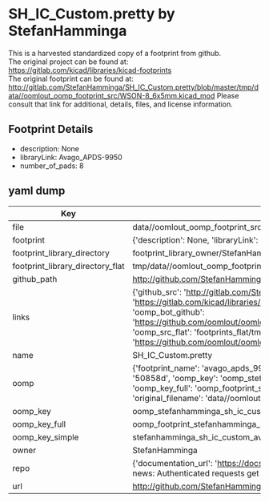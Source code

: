 # SH_IC_Custom.pretty by StefanHamminga  
This is a harvested standardized copy of a footprint from github.  
The original project can be found at:  
https://gitlab.com/kicad/libraries/kicad-footprints  
The original footprint can be found at:
http://gitlab.com/StefanHamminga/SH_IC_Custom.pretty/blob/master/tmp/data//oomlout_oomp_footprint_src/WSON-8_6x5mm.kicad_mod
Please consult that link for additional, details, files, and license information.  
## Footprint Details
* description: None  
* libraryLink: Avago_APDS-9950  
* number_of_pads: 8  
## yaml dump  
| Key | Value |  
| --- | --- |  
| file | data//oomlout_oomp_footprint_src/SH_IC_Custom.pretty/Avago_APDS-9950.kicad_mod |  
| footprint | {'description': None, 'libraryLink': 'Avago_APDS-9950', 'number_of_pads': 8} |  
| footprint_library_directory | footprint_library_owner/StefanHamminga_SH_IC_Custom.pretty |  
| footprint_library_directory_flat | tmp/data//oomlout_oomp_footprint_src/footprints_flat/stefanhamminga_sh_ic_custom_avago_apds_9950/working |  
| github_path | http://github.com/StefanHamminga/SH_IC_Custom.pretty/blob/master/tmp/data//oomlout_oomp_footprint_src/Avago_APDS-9950.kicad_mod |  
| links | {'github_src': 'http://gitlab.com/StefanHamminga/SH_IC_Custom.pretty/blob/master/tmp/data//oomlout_oomp_footprint_src/WSON-8_6x5mm.kicad_mod', 'github_src_repo': 'https://gitlab.com/kicad/libraries/kicad-footprints', 'oomp_bot': 'tmp/data//oomlout_oomp_footprint_src/footprints/stefanhamminga_sh_ic_custom_avago_apds_9950/working', 'oomp_bot_github': 'https://github.com/oomlout/oomlout_oomp_footprint_bot/tree/main/tmp/data//oomlout_oomp_footprint_src/footprints/stefanhamminga_sh_ic_custom_avago_apds_9950/working', 'oomp_src_flat': 'footprints_flat/tmp/data//oomlout_oomp_footprint_src/footprints_flat/stefanhamminga_sh_ic_custom_avago_apds_9950/working', 'oomp_src_flat_github': 'https://github.com/oomlout/oomlout_oomp_footprint_src/tree/main/tmp/data//oomlout_oomp_footprint_src/footprints_flat/stefanhamminga_sh_ic_custom_avago_apds_9950/working'} |  
| name | SH_IC_Custom.pretty |  
| oomp | {'footprint_name': 'avago_apds_9950', 'library_name': 'sh_ic_custom', 'md5': '50858d38270397eeff1f7e9c95ade38e', 'md5_10': '50858d3827', 'md5_5': '50858', 'md5_6': '50858d', 'oomp_key': 'oomp_stefanhamminga_sh_ic_custom_avago_apds_9950', 'oomp_key_extra': 'oomp_footprint_stefanhamminga_sh_ic_custom_avago_apds_9950', 'oomp_key_full': 'oomp_footprint_stefanhamminga_sh_ic_custom_avago_apds_9950_50858d', 'oomp_key_simple': 'stefanhamminga_sh_ic_custom_avago_apds_9950', 'original_filename': 'data//oomlout_oomp_footprint_src/SH_IC_Custom.pretty/Avago_APDS-9950.kicad_mod', 'owner_name': 'stefanhamminga'} |  
| oomp_key | oomp_stefanhamminga_sh_ic_custom_avago_apds_9950 |  
| oomp_key_full | oomp_footprint_stefanhamminga_sh_ic_custom_avago_apds_9950 |  
| oomp_key_simple | stefanhamminga_sh_ic_custom_avago_apds_9950 |  
| owner | StefanHamminga |  
| repo | {'documentation_url': 'https://docs.github.com/rest/overview/resources-in-the-rest-api#rate-limiting', 'message': "API rate limit exceeded for 84.66.142.224. (But here's the good news: Authenticated requests get a higher rate limit. Check out the documentation for more details.)"} |  
| url | http://github.com/StefanHamminga/SH_IC_Custom.pretty |  

